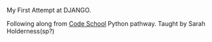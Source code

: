 My First Attempt at DJANGO.

Following along from [Code School](www.codeschool.com) Python pathway. Taught by Sarah Holderness(sp?)

